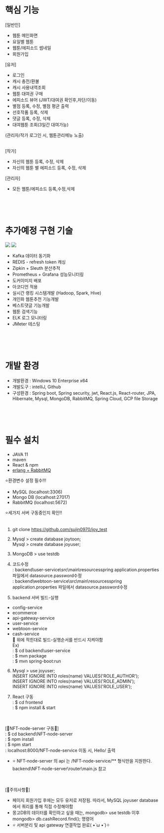 

# 핵심 기능
[일반인]
- 웹툰 메인화면
- 요일별 웹툰
- 웹툰/에피소드 썸네일
- 회원가입

[유저]
- 로그인
- 캐시 충전/환불
- 캐시 사용내역조회
- 웹툰 대여권 구매
- 에피소드 뷰어 (JWT/대여권 확인후,차단/이동)
- 별점 등록, 수정, 별점 평균 출력
- 선호작품 등록, 삭제
- 댓글 등록, 수정, 삭제
- 대여웹툰 조회(3일간 대여가능)

(관리자/작가 로그인 시, 웹툰관리메뉴 노출)<br><br>

[작가]
- 자신의 웹툰 등록, 수정, 삭제
- 자신의 웹툰 별 에피소드 등록, 수정, 삭제

[관리자]
- 모든 웹툰/에피소드 등록,수정,삭제


<br/>
<br/>
<br/>



# 추가예정 구현 기술

<img src = https://github.com/sujin0970/joy_test/blob/master/%EC%BA%A1%EC%B2%98.PNG>
<img src = https://github.com/sujin0970/joy_test/blob/master/%EC%BA%A1%EC%B2%981.PNG>

- Kafka 데이터 동기화
- REDIS - refresh token 캐싱
- Zipkin + Sleuth 분산추적
- Prometheus + Grafana 성능모니터링
- 도커이미지 배포
- 아코디언 적용
- 실시간 랭킹 시스템개발 (Hadoop, Spark, Hive)
- 개인화 웹툰추천 기능개발
- 베스트댓글 기능개발
- 웹툰 검색기능 
- ELK 로그 모니터링
- JMeter 테스팅

<br/>
<br/>
<br/>





# 개발 환경
- 개발환경 : Windows 10 Enterprise x64
- 개발도구 : intelliJ, Github
- 구성환경 : Spring boot, Spring security, jwt, React.js, React-router, JPA, Hibernate, Mysql, MongoDB, RabbitMQ, Spring Cloud, GCP file Storage



<br/>
<br/>
<br/>




# 필수 설치
- JAVA 11 
- maven
- React & npm
- <a href = https://heodolf.tistory.com/50 >erlang + RabbitMQ</a>

⭐환경변수 설정 필수!!!
<br>

- MySQL (localhost:3306)
- Mongo DB (localhost:27017)
- RabbitMQ (localhost:5672)

⭐세가지 서버 구동중인지 확인!!
<br>
<br>

1) git clone https://github.com/sujin0970/joy_test
2) Mysql > create database joytoon;<br>
   Mysql > create database joyuser;
3) MongoDB >  use testdb
4) 코드수정
<br>: backend\user-service\src\main\resourcesspring application.properties 파일에서 datasource.password수정
<br>: backend\webtoon-service\src\main\resourcesspring application.properties 파일에서 datasource.password수정

5) backend 서버 빌드-실행
- config-service
- ecommerce
- api-gateway-service
- user-service
- webtoon-service
- cash-service 
<br>📌 위에 적힌대로 빌드-실행순서를 반드시 지켜야함
<br> Ex)
<br>: $ cd backend\user-service
<br>: $ mvn package
<br>: $ mvn spring-boot:run

6) Mysql > use  joyuser;
   <br> INSERT IGNORE INTO roles(name) VALUES('ROLE_AUTHOR');
   <br> INSERT IGNORE INTO roles(name) VALUES('ROLE_ADMIN');
   <br> INSERT IGNORE INTO roles(name) VALUES('ROLE_USER');

7) React 구동<br/>
: $ cd frontend<br>
: $ npm install & start<br>
   
<br> <br> 
[💚NFT-node-server 구동💚]<br>
 :  $ cd backend\NFT-node-server <br>
 :  $ npm install<br>
 :  $ npm start<br>
 :  localhost:8000/NFT-node-service 이동 시, Hello/ 출력<br>
 
 -  ⭐ NFT-node-server 의 api 는 /NFT-node-service/\** 형식만을 지원한다.  backend\NFT-node-server\router\main.js 참고<br>



<br><br>
[🔻주의사항🔻]
- 페이지 회원가입 후에는 모두 유저로 저장됨. 따라서, MySQL joyuser database 에서 쿼리를 통해 직접 수정해야함
- 몽고DB의 데이터를 확인하고 싶을 때는, mongodb> use testdb 이후 mongodb> db.cashRecord.find(); 명령어 
- ⭐ 서버분리 및 api gateway 연결작업 완료( •̀ ω •́ )✧



